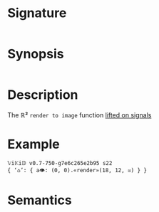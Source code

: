 # Signature
```vikid-signature
```

# Synopsis
```vikid-synopsis
```

# Description
The __ℝ²__ `render to image` function [lifted on signals](/refman/concepts/pure_functions)

# Example
```vikid-script
𝕍i𝕂i𝔻 v0.7-750-g7e6c265e2b95 s22
{ ‘⌂’: { a👁: (0, 0).«render»(18, 12, ☒) } }
```




# Semantics
